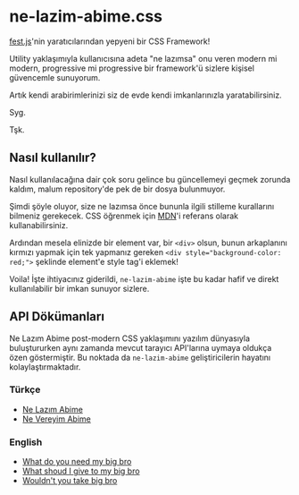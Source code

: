 # ne-lazim-abime.css

[fest.js](https://github.com/eserozvataf/festjs)'nin yaratıcılarından yepyeni bir CSS Framework!

Utility yaklaşımıyla kullanıcısına adeta "ne lazımsa" onu veren modern mi modern, progressive mi progressive bir framework'ü sizlere kişisel güvencemle sunuyorum.

Artık kendi arabirimlerinizi siz de evde kendi imkanlarınızla yaratabilirsiniz.

Syg.

Tşk.

## Nasıl kullanılır?

Nasıl kullanılacağına dair çok soru gelince bu güncellemeyi geçmek zorunda kaldım, malum repository'de pek de bir dosya bulunmuyor.

Şimdi şöyle oluyor, size ne lazımsa önce bununla ilgili stilleme kurallarını bilmeniz gerekecek. CSS öğrenmek için [MDN](https://developer.mozilla.org/en-US/docs/Web/CSS)'i referans olarak kullanabilirsiniz.

Ardından mesela elinizde bir element var, bir `<div>` olsun, bunun arkaplanını kırmızı yapmak için tek yapmanız gereken `<div style="background-color: red;">` şeklinde element'e style tag'i eklemek!

Voila! İşte ihtiyacınız giderildi, `ne-lazim-abime` işte bu kadar hafif ve direkt kullanılabilir bir imkan sunuyor sizlere.

## API Dökümanları

Ne Lazım Abime post-modern CSS yaklaşımını yazılım dünyasıyla buluştururken aynı zamanda mevcut tarayıcı API'larına uymaya oldukça özen göstermiştir. Bu noktada da `ne-lazim-abime` geliştiricilerin hayatını kolaylaştırmaktadır. 

### Türkçe

*   [Ne Lazım Abime](https://developer.mozilla.org/tr/docs/Web/CSS)
*   [Ne Vereyim Abime](https://developer.mozilla.org/tr/docs/Web/CSS/Reference)

### English

*   [What do you need my big bro](https://developer.mozilla.org/tr/docs/Web/CSS)
*   [What shoud I give to my big bro](https://developer.mozilla.org/tr/docs/Web/CSS/Reference)
*   [Wouldn't you take big bro](https://www.w3schools.com/w3css/)
